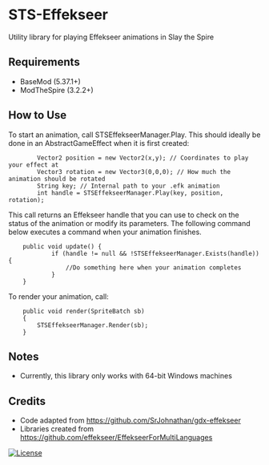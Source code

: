 # STS-Effekseer
Utility library for playing Effekseer animations in Slay the Spire



## **Requirements**
- BaseMod (5.37.1+)
- ModTheSpire (3.2.2+)



## **How to Use**

To start an animation, call STSEffekseerManager.Play. This should ideally be done in an AbstractGameEffect when it is first created:
```
        Vector2 position = new Vector2(x,y); // Coordinates to play your effect at
        Vector3 rotation = new Vector3(0,0,0); // How much the animation should be rotated
        String key; // Internal path to your .efk animation
        int handle = STSEffekseerManager.Play(key, position, rotation);
```
This call returns an Effekseer handle that you can use to check on the status of the animation or modify its parameters. The following command below executes a command when your animation finishes. 
```
    public void update() {
            if (handle != null && !STSEffekseerManager.Exists(handle)) {
                //Do something here when your animation completes
            }
    }
```
To render your animation, call:
```
    public void render(SpriteBatch sb)
    {
        STSEffekseerManager.Render(sb);
    }
```


## **Notes**
- Currently, this library only works with 64-bit Windows machines



## **Credits**
- Code adapted from https://github.com/SrJohnathan/gdx-effekseer
- Libraries created from https://github.com/effekseer/EffekseerForMultiLanguages

[![License](https://img.shields.io/badge/License-Apache%202.0-blue.svg)](https://opensource.org/licenses/Apache-2.0)
